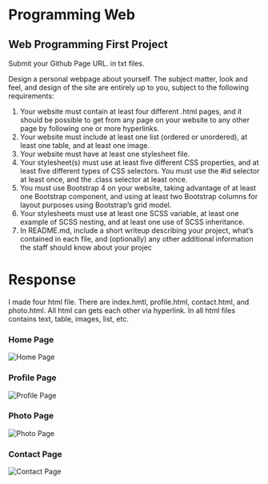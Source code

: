 # Programming Web
## Web Programming First Project

Submit your Github Page URL. in txt files.

Design a personal webpage about yourself. The subject matter, look and feel, and design of the site are entirely up to you, subject to the following requirements:
1. Your website must contain at least four different .html pages, and it should be possible to get from any page on your website to any other page by following one or more hyperlinks.
2. Your website must include at least one list (ordered or unordered), at least one table, and at least one image.
3. Your website must have at least one stylesheet file.
4. Your stylesheet(s) must use at least five different CSS properties, and at least five different types of CSS selectors. You must use the #id selector at least once, and the .class selector at least once.
5. You must use Bootstrap 4 on your website, taking advantage of at least one Bootstrap component, and using at least two Bootstrap columns for layout purposes using Bootstrap’s grid model.
6. Your stylesheets must use at least one SCSS variable, at least one example of SCSS nesting, and at least one use of SCSS inheritance.
7. In README.md, include a short writeup describing your project, what’s contained in each file, and (optionally) any other additional information the staff should know about your projec

# Response
I made four html file. There are index.hmtl, profile.html, contact.html, and photo.html. All html can gets each other via hyperlink.
In all html files contains text, table, images, list, etc. 

### Home Page
![Home Page](/img/Home.png)

### Profile Page
![Profile Page](/img/profile.png)

### Photo Page
![Photo Page](/img/photo.png)

### Contact Page
![Contact Page](/img/contact.png)

